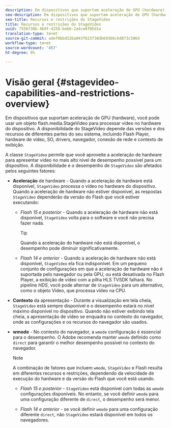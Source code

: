 ```yaml
---
description: Em dispositivos que suportam aceleração de GPU (hardware), você pode usar um objeto flash.media.StageVideo para processar vídeo no hardware do dispositivo. A disponibilidade do StageVideo depende das versões e dos recursos de diferentes partes do seu sistema, incluindo Flash Player, hardware de vídeo, SO, drivers, navegador, conexão de rede e contexto de exibição.
seo-description: Em dispositivos que suportam aceleração de GPU (hardware), você pode usar um objeto flash.media.StageVideo para processar vídeo no hardware do dispositivo. A disponibilidade do StageVideo depende das versões e dos recursos de diferentes partes do seu sistema, incluindo Flash Player, hardware de vídeo, SO, drivers, navegador, conexão de rede e contexto de exibição.
seo-title: Recursos e restrições do StageVideo
title: Recursos e restrições do StageVideo
uuid: 7556f30b-4b9f-4258-beb6-2a4ce8f05d1a
translation-type: tm+mt
source-git-commit: adef0bbd52ba043f625f38db69366c6d873c586d
workflow-type: tm+mt
source-wordcount: '457'
ht-degree: 0%

---
```



# Visão geral {#stagevideo-capabilities-and-restrictions-overview}

Em dispositivos que suportam aceleração de GPU (hardware), você pode usar um objeto flash.media.StageVideo para processar vídeo no hardware do dispositivo. A disponibilidade do StageVideo depende das versões e dos recursos de diferentes partes do seu sistema, incluindo Flash Player, hardware de vídeo, SO, drivers, navegador, conexão de rede e contexto de exibição.

A classe `StageVideo` permite que você aproveite a aceleração de hardware para apresentar vídeo no mais alto nível de desempenho possível para um dispositivo. A disponibilidade e o desempenho de `StageVideo` são afetados pelos seguintes fatores:

* **Aceleração**  de hardware - Quando a aceleração de hardware está disponível,  `StageVideo` processa o vídeo no hardware do dispositivo. Quando a aceleração de hardware não estiver disponível, as respostas `StageVideo` dependerão da versão do Flash que você estiver executando:

   * *Flash 15 e posterior*  - Quando a aceleração de hardware não está disponível,  `StageVideo` volta para o software e você não precisa fazer nada.

      >[!TIP]
      >
      >Quando a aceleração do hardware não está disponível, o desempenho pode diminuir significativamente.

   * *Flash 14 e anterior*  - Quando a aceleração de hardware não está disponível,  `StageVideo` ela fica indisponível. Em um pequeno conjunto de configurações em que a aceleração de hardware não é suportada pelo navegador ou pela GPU, ou está desativada no Flash Player, a exibição de vídeo com a pilha HLS TVSDK falhará. No pipeline *HDS*, você pode alternar de `StageVideo` para um alternativo, como o objeto Video, que processa vídeo na CPU.

* **Contexto**  da apresentação - Durante a visualização em tela cheia,  `StageVideo` está sempre disponível e o desempenho estará no nível máximo disponível no dispositivo. Quando não estiver exibindo tela cheia, a apresentação de vídeo se enquadra no contexto do navegador, onde as configurações e os recursos do navegador são usados.

* **wmode**  - No contexto do navegador, a  `wmode` configuração é essencial para o desempenho. O Adobe recomenda manter `wmode` definido como `direct` para garantir o melhor desempenho possível no contexto do navegador.

   >[!NOTE]
   >
   >A combinação de fatores que incluem `wmode`, `StageVideo` e Flash resulta em diferentes recursos e restrições, dependendo da velocidade de execução do hardware e da versão do Flash que você está usando.

   * *Flash 15 e posterior*  -  `StageVideo` está disponível com todas as  `wmode` configurações disponíveis. No entanto, se você definir `wmode` para uma configuração diferente de `direct`, o desempenho será menor.

   * *Flash 14 e anterior*  - se você definir  `wmode` para uma configuração diferente  `direct`, não  `StageVideo` estará disponível em todos os navegadores.

